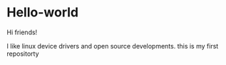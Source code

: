 # Hello-world
Hi friends!

I like linux device drivers and open source developments. this is my first repositorty

